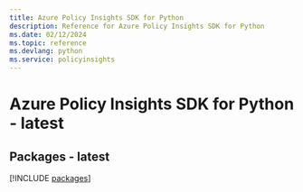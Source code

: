 ```yaml
---
title: Azure Policy Insights SDK for Python
description: Reference for Azure Policy Insights SDK for Python
ms.date: 02/12/2024
ms.topic: reference
ms.devlang: python
ms.service: policyinsights
---
```

# Azure Policy Insights SDK for Python - latest
## Packages - latest
[!INCLUDE [packages](policy-insights-index.md)]
